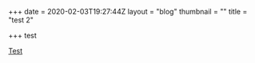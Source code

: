 +++
date = 2020-02-03T19:27:44Z
layout = "blog"
thumbnail = ""
title = "test 2"

+++
test

<a href="lol">Test</a>